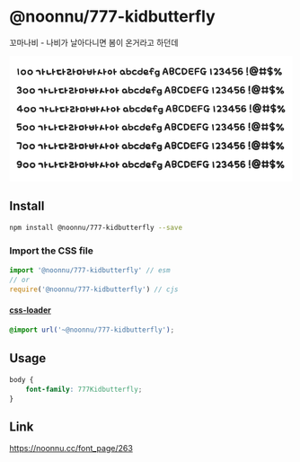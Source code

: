 # @noonnu/777-kidbutterfly

꼬마나비 - 나비가 날아다니면 봄이 온거라고 하던데

![example](./example.png)

## Install

```bash
npm install @noonnu/777-kidbutterfly --save
```

### Import the CSS file

```js
import '@noonnu/777-kidbutterfly' // esm
// or
require('@noonnu/777-kidbutterfly') // cjs
```

#### [css-loader](https://github.com/webpack-contrib/css-loader)

```css
@import url('~@noonnu/777-kidbutterfly');
```

## Usage

```css
body {
    font-family: 777Kidbutterfly;
}
```

## Link

https://noonnu.cc/font_page/263
